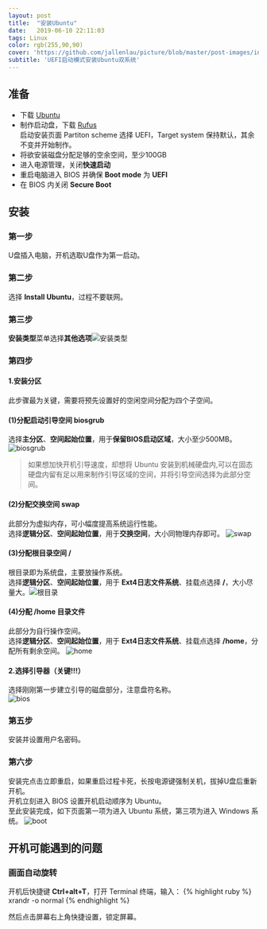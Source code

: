 ```yaml
---
layout: post
title:  "安装Ubuntu"
date:   2019-06-10 22:11:03
tags: Linux
color: rgb(255,90,90)
cover: 'https://github.com/jallenlau/picture/blob/master/post-images/install_ubuntu.png?raw=true'
subtitle: 'UEFI启动模式安装Ubuntu双系统'
---
```

## 准备
- 下载 [Ubuntu](https://www.ubuntu.com/)
- 制作启动盘，下载 [Rufus](https://rufus.ie/)  
    启动安装页面 Partiton scheme 选择 UEFI，Target system 保持默认，其余不变并开始制作。
- 将欲安装磁盘分配足够的空余空间，至少100GB
- 进入电源管理，关闭**快速启动**
- 重启电脑进入 BIOS 并确保 **Boot mode** 为 **UEFI**
- 在 BIOS 内关闭 **Secure Boot**

## 安装
### 第一步  
U盘插入电脑，开机选取U盘作为第一启动。
### 第二步  
选择 **Install Ubuntu**，过程不要联网。
### 第三步  
**安装类型**菜单选择**其他选项**![安装类型](https://github.com/jallenlau/picture/blob/master/ubuntu/3.png?raw=true)
### 第四步  
#### 1.安装分区
此步骤最为关键，需要将预先设置好的空闲空间分配为四个子空间。
#### (1)分配启动引导空间 biosgrub
选择**主分区**、**空间起始位置**，用于**保留BIOS启动区域**，大小至少500MB。
![biosgrub](https://github.com/jallenlau/picture/blob/master/ubuntu/1.png?raw=true)
>如果想加快开机引导速度，却想将 Ubuntu 安装到机械硬盘内,可以在固态硬盘内留有足以用来制作引导区域的空间，并将引导空间选择为此部分空间。

#### (2)分配交换空间 swap
此部分为虚拟内存，可小幅度提高系统运行性能。  
选择**逻辑分区**、**空间起始位置**，用于**交换空间**，大小同物理内存即可。
![swap](https://github.com/jallenlau/picture/blob/master/ubuntu/4.png?raw=true)

#### (3)分配根目录空间 /
根目录即为系统盘，主要放操作系统。  
选择**逻辑分区**、**空间起始位置**，用于 **Ext4日志文件系统**、挂载点选择 **/**，大小尽量大。![根目录](https://github.com/jallenlau/picture/blob/master/ubuntu/2.png?raw=true)

#### (4)分配 /home 目录文件
此部分为自行操作空间。  
选择**逻辑分区**、**空间起始位置**，用于 **Ext4日志文件系统**、挂载点选择 **/home**，分配所有剩余空间。
![home](https://github.com/jallenlau/picture/blob/master/ubuntu/5.png?raw=true)

#### 2.选择引导器（关键!!!）
选择刚刚第一步建立引导的磁盘部分，注意盘符名称。  
![bios](https://github.com/jallenlau/picture/blob/master/ubuntu/6.png?raw=true)

### 第五步
安装并设置用户名密码。

### 第六步
安装完点击立即重启，如果重启过程卡死，长按电源键强制关机，拔掉U盘后重新开机。  
开机立刻进入 BIOS 设置开机启动顺序为 Ubuntu。  
至此安装完成，如下页面第一项为进入 Ubuntu 系统，第三项为进入 Windows 系统。
![boot](https://github.com/jallenlau/picture/blob/master/ubuntu/7.png?raw=true)

## 开机可能遇到的问题
### 画面自动旋转
开机后快捷键 **Ctrl+alt+T**，打开 Terminal 终端，输入：
{% highlight ruby %}
xrandr -o normal
{% endhighlight %}

然后点击屏幕右上角快捷设置，锁定屏幕。
